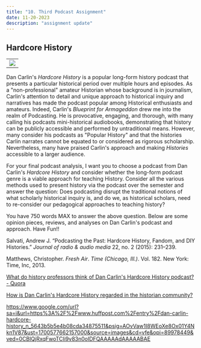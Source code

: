 ```yaml
---
title: "10. Third Podcast Assignment"
date: 11-20-2023
description: "assignment update"
---
```


## Hardcore History

<table >
	<tbody>
		<tr>
			<td><img src="https://www.dancarlin.com/wp-content/uploads/2020/06/HardcoreHistory-BFA-Series-Dan-Carlin-239x239.jpg"> </td>
		</tr>
	</tbody>
</table>

Dan Carlin's *Hardcore History* is a popular long-form history podcast that presents a particular historical period over multiple hours and episodes. As a "non-professional" amateur Historian whose background is in journalism, Carlin's attention to detail and unique approach to historical inquiry and narratives has made the podcast popular among Historical enthusiasts and amateurs. Indeed, Carlin's *Blueprint for Armageddon* drew me into the realm of Podcasting. He is provocative, engaging, and thorough, with many calling his podcasts mini-historical audiobooks, demonstrating that history can be publicly accessible and performed by untraditional means. However, many consider his podcasts as "Popular History" and that the histories Carlin narrates cannot be equated to or considered as rigorous scholarship. Nevertheless, many have praised Carlin's approach and making *Histories* accessible to a larger audience. 

For your final podcast analysis, I want you to choose a podcast from Dan Carlin's *Hardcore History* and consider whether the long-form podcast genre is a viable approach for teaching History.  Consider all the various methods used to present history via the podcast over the semester and answer the question: Does podcasting disrupt the traditional notions of what scholarly historical inquiry is, and do we, as historical scholars, need to re-consider our pedagogical approaches to teaching history? 

You have 750 words MAX to answer the above question. Below are some opinion pieces, reviews, and analyses on Dan Carlin's podcast and approach.  Have Fun!!


Salvati, Andrew J. “Podcasting the Past: Hardcore History, Fandom, and DIY Histories.” _Journal of radio & audio media_ 22, no. 2 (2015): 231–239.

Matthews, Christopher. _Fresh Air_. _Time (Chicago, Ill.)_. Vol. 182. New York: Time, Inc, 2013.

[What do history professors think of Dan Carlin's Hardcore History podcast? - Quora](https://www.quora.com/What-do-history-professors-think-of-Dan-Carlins-Hardcore-History-podcast)

[How is Dan Carlin's Hardcore History regarded in the historian community?](https://www.reddit.com/r/dancarlin/comments/9put9n/how_is_dan_carlins_hardcore_history_regarded_in/)


https://www.google.com/url?sa=i&url=https%3A%2F%2Fwww.huffpost.com%2Fentry%2Fdan-carlin-hardcore-history_n_5643b5b5e4b08cda34875511&psig=AOvVaw1I8WEoXe8Ox01Y4Nkn1V87&ust=1700577662157000&source=images&cd=vfe&opi=89978449&ved=0CBIQjRxqFwoTCIi9v83n0oIDFQAAAAAdAAAAABAE


